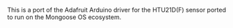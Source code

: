 This is a port of the Adafruit Arduino driver for the HTU21D(F) sensor ported to run on the Mongoose OS ecosystem.
